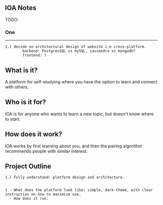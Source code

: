 ## IOA Notes
 TODO: 
### One   
---
    1.) decide on architectural design of website i.e cross-platform.
            backend: PostgresSQL vs mySQL, cassandra vs mongodb?
            frontend: ?
## What is it?
A platform for self-studying where you have the option to learn and connect with others.

## Who is it for?
IOA is for anyone who wants to learn a new topic, but doesn't know where to start.

## How does it work?
IOA works by first learning about you, and then the pairing algorithm recommends people with similar interest. 

## Project Outline 

    1.) Fully understand: platform design and architecture. 


    1 - What does the platform look like: simple, dark-theme, with clear instruction on how to maximize use.
      - How does it run: 
